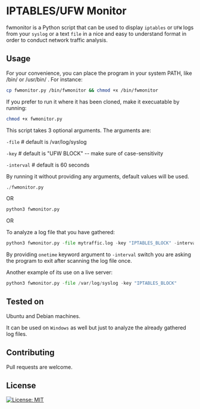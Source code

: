 # IPTABLES/UFW Monitor

fwmonitor is a Python script that can be used to display ```iptables``` or ```UFW``` logs from your ```syslog``` or a text ```file``` in a nice and easy to understand format in order to conduct network traffic analysis.

## Usage

For your convenience, you can place the program in your system PATH, like /bin/ or /usr/bin/ . For instance:

```bash
cp fwmonitor.py /bin/fwmonitor && chmod +x /bin/fwmonitor
```

If you prefer to run it where it has been cloned, make it execuatable by running:

```bash
chmod +x fwmonitor.py
```

This script takes 3 optional arguments. The arguments are:

```-file```   # default is /var/log/syslog

```-key```    # default is "UFW BLOCK" -- make sure of case-sensitivity

```-interval```   # default is 60 seconds

By running it without providing any arguments, default values will be used.

```python
./fwmonitor.py
```

OR

```python
python3 fwmonitor.py
```

OR

To analyze a log file that you have gathered:

```python
python3 fwmonitor.py -file mytraffic.log -key "IPTABLES_BLOCK" -interval onetime
```

By providing ```onetime``` keyword argument to ```-interval``` switch you are asking the program to exit after scanning the log file once.

Another example of its use on a live server:

```python
python3 fwmonitor.py -file /var/log/syslog -key "IPTABLES_BLOCK"
```

## Tested on

Ubuntu and Debian machines.

It can be used on ```Windows``` as well but just to analyze the already gathered log files.

## Contributing

Pull requests are welcome.

## License

[![License: MIT](https://img.shields.io/badge/License-MIT-yellow.svg)](https://opensource.org/licenses/MIT)
